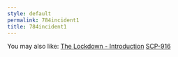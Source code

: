 ```yaml
---
style: default
permalink: 784incident1
title: 784incident1
---
```

You may also like:
[The Lockdown - Introduction](http://scp-wiki.net/the-lockdown)
[SCP-916](http://scp-wiki.net/scp-916)